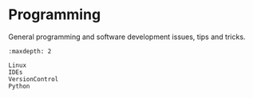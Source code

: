 # Programming

General programming and software development issues, tips and tricks.

```{toctree}
:maxdepth: 2

Linux
IDEs
VersionControl
Python
```